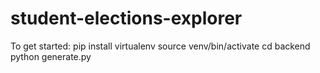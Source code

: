 # student-elections-explorer

To get started:
pip install virtualenv
source venv/bin/activate
cd backend
python generate.py
